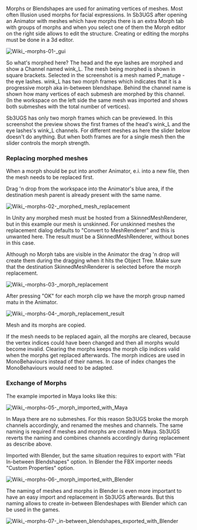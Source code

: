 Morphs or Blendshapes are used for animating vertices of meshes. Most often Illusion used morphs for facial expressions. In Sb3UGS after opening an Animator with meshes which have morphs there is an extra Morph tab with groups of morphs and when you select one of them the Morph editor on the right side allows to edit the structure. Creating or editing the morphs must be done in a 3d editor.

![Wiki_-_morphs_-_01_-_gui](https://user-images.githubusercontent.com/104311725/167836373-65c272b3-c290-4966-89d4-0668f0987288.png)

So what's morphed here? The head and the eye lashes are morphed and show a Channel named wink_L. The mesh being morphed is shown in square brackets. Selected in the screenshot is a mesh named P_matuge - the eye lashes. wink_L has two morph frames which indicates that it is a progressive morph aka in-between blendshape. Behind the channel name is shown how many vertices of each submesh are morphed by this channel. (In the workspace on the left side the same mesh was imported and shows both submeshes with the total number of vertices).


Sb3UGS has only two morph frames which can be previewed. In this screenshot the preview shows the first frames of the head's wink_L and the eye lashes's wink_L channels. For different meshes as here the slider below doesn't do anything. But when both frames are for a single mesh then the slider controls the morph strength.
### Replacing morphed meshes

When a morph should be put into another Animator, e.i. into a new file, then the mesh needs to be replaced first.

Drag 'n drop from the workspace into the Animator's blue area, if the destination mesh parent is already present with the same name.

![Wiki_-_morphs_-_02_-_morphed_mesh_replacement](https://user-images.githubusercontent.com/104311725/167836503-92330325-b24d-48e7-8398-3ef2c0240f31.png)

In Unity any morphed mesh must be hosted from a SkinnedMeshRenderer, but in this example our mesh is unskinned. For unskinned meshes the replacement dialog defaults to "Convert to MeshRenderer" and this is unwanted here. The result must be a SkinnedMeshRenderer, without bones in this case.


Although no Morph tabs are visible in the Animator the drag 'n drop will create them during the dragging when it hits the Object Tree. Make sure that the destination SkinnedMeshRenderer is selected before the morph replacement.

![Wiki_-_morphs_-_03_-_morph_replacement](https://user-images.githubusercontent.com/104311725/167836678-dd2f0c24-d454-4af7-b616-c6cb2f6899ee.png)

After pressing "OK" for each morph clip we have the morph group named matu in the Animator.

![Wiki_-_morphs_-_04_-_morph_replacement_result](https://user-images.githubusercontent.com/104311725/167836807-6fcfbbf4-bd96-4728-9dc9-dc113a75e705.png)

Mesh and its morphs are copied.

If the mesh needs to be replaced again, all the morphs are cleared, because the vertex indices could have been changed and then all morphs would become invalid. Clearing the morphs keeps the morph clip indices valid when the morphs get replaced afterwards. The morph indices are used in MonoBehaviours instead of their names. In case of index changes the MonoBehaviours would need to be adapted.
### Exchange of Morphs

The example imported in Maya looks like this:

![Wiki_-_morphs_-_05_-_morph_imported_with_Maya](https://user-images.githubusercontent.com/104311725/167836989-f1b6089d-a30d-4cb6-9533-4f7432cab77d.png)

In Maya there are no submeshes. For this reason Sb3UGS broke the morph channels accordingly, and renamed the meshes and channels. The same naming is required if meshes and morphs are created in Maya. Sb3UGS reverts the naming and combines channels accordingly during replacement as describe above.


Imported with Blender, but the same situation requires to export with "Flat In-between Blendshapes" option. In Blender the FBX importer needs "Custom Properties" option.

![Wiki_-_morphs_-_06_-_morph_imported_with_Blender](https://user-images.githubusercontent.com/104311725/167837143-24715dea-0839-4c89-bd96-fad91fe93fa1.png)

The naming of meshes and morphs in Blender is even more important to have an easy import and replacement in Sb3UGS afterwards. But this naming allows to create in-between Blendeshapes with Blender which can be used in the games.

![Wiki_-_morphs_-_07_-_in-between_blendshapes_exported_with_Blender](https://user-images.githubusercontent.com/104311725/167837260-a3b04fee-7d62-4753-acf2-c02ed3f0ec77.png)